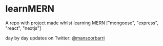 # learnMERN
A repo with project made whilst learning MERN ["mongoose", "express", "react", "nextjs"]

day by day updates on Twitter: [@mansoorbarri](https://x.com/mansoorbarri)
